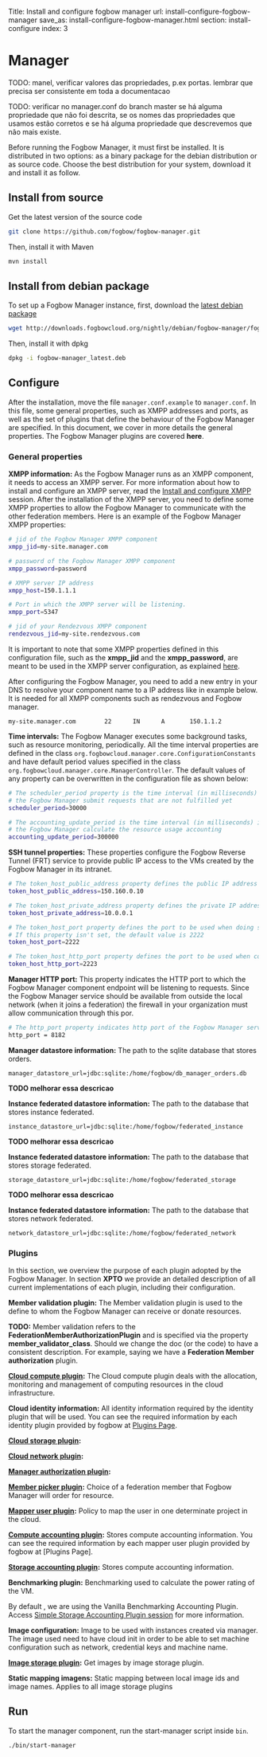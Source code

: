 Title: Install and configure fogbow manager
url: install-configure-fogbow-manager
save_as: install-configure-fogbow-manager.html
section: install-configure
index: 3

# Manager

TODO: manel, verificar valores das propriedades, p.ex portas. lembrar que precisa ser consistente em toda a documentacao

TODO: verificar no manager.conf do branch master se há alguma propriedade que não foi descrita, se os nomes das propriedades que usamos estão corretos e se há alguma propriedade que descrevemos que não mais existe.

Before running the Fogbow Manager, it must first be installed. It is distributed in two options: as a binary package for the debian distribution or as source code. Choose the best distribution for your system, download it and install it as follow.

## Install from source
Get the latest version of the source code
```bash
git clone https://github.com/fogbow/fogbow-manager.git
```
Then, install it with Maven
```bash
mvn install
```

## Install from debian package
To set up a Fogbow Manager instance, first, download the <a href="http://downloads.fogbowcloud.org/nightly/debian/fogbow-manager/fogbow-manager_latest.deb">latest debian package</a>
```bash
wget http://downloads.fogbowcloud.org/nightly/debian/fogbow-manager/fogbow-manager_latest.deb
```

Then, install it with dpkg
```bash
dpkg -i fogbow-manager_latest.deb
```

## Configure
After the installation, move the file ```manager.conf.example``` to ```manager.conf```. In this file, some general properties, such as XMPP addresses and ports, as well as the set of plugins that define the behaviour of the Fogbow Manager are specified. In this document, we cover in more details the general properties. The Fogbow Manager plugins are covered **here**.

### General properties

**XMPP information:**
As the Fogbow Manager runs as an XMPP component, it needs to access an XMPP server. For more information about how to install and configure an XMPP server, read the <a  href="/install-configure-xmpp" target="_blank">Install and configure XMPP </a> session. After the installation of the XMPP server, you need to define some XMPP properties to allow the Fogbow Manager to communicate with the other federation members. Here is an example of the Fogbow Manager XMPP properties:

```bash
# jid of the Fogbow Manager XMPP component
xmpp_jid=my-site.manager.com

# password of the Fogbow Manager XMPP component
xmpp_password=password

# XMPP server IP address
xmpp_host=150.1.1.1

# Port in which the XMPP server will be listening.
xmpp_port=5347

# jid of your Rendezvous XMPP component
rendezvous_jid=my-site.rendezvous.com
```
It is important to note that some XMPP properties defined in this configuration file, such as the **xmpp_jid** and the **xmpp_password**, are meant to be used in the XMPP server configuration, as explained <a  href="/install-configure-xmpp" target="_blank">here</a>.

After configuring the Fogbow Manager, you need to add a new entry in your DNS to resolve your component name to a IP address like in example below. It is needed for all XMPP components such as rendezvous and Fogbow manager.
``` shell
my-site.manager.com        22      IN      A       150.1.1.2
```

**Time intervals:** The Fogbow Manager executes some background tasks, such as resource monitoring, periodically. All the time interval properties are defined in the class ```org.fogbowcloud.manager.core.ConfigurationConstants``` and have default period values specified in the class ```org.fogbowcloud.manager.core.ManagerController```. The default values of any property can be overwritten in the configuration file as shown below:

```bash
# The scheduler_period property is the time interval (in milliseconds) in which
# the Fogbow Manager submit requests that are not fulfilled yet
scheduler_period=30000

# The accounting_update_period is the time interval (in milliseconds) in which
# the Fogbow Manager calculate the resource usage accounting
accounting_update_period=300000
```

**SSH tunnel properties:** These properties configure the Fogbow Reverse Tunnel (FRT) service to provide public IP access to the VMs created by the Fogbow Manager in its intranet.

```bash
# The token_host_public_address property defines the public IP address of the FRT service
token_host_public_address=150.160.0.10

# The token_host_private_address property defines the private IP address of the FRT service
token_host_private_address=10.0.0.1

# The token_host_port property defines the port to be used when doing ssh.
# If this property isn't set, the default value is 2222
token_host_port=2222

# The token_host_http_port property defines the port to be used when communicating with the FRT
token_host_http_port=2223
```

**Manager HTTP port:** This property indicates the HTTP port to which the Fogbow Manager component endpoint will be listening to requests. Since the Fogbow Manager service should be available from outside the local network (when it joins a federation) the firewall in your organization must allow communication through this por.

```bash
# The http_port property indicates http port of the Fogbow Manager service endpoint
http_port = 8182
```

**Manager datastore information:** The path to the sqlite database that stores orders.
``` shell
manager_datastore_url=jdbc:sqlite:/home/fogbow/db_manager_orders.db
```

**TODO melhorar essa descricao**

**Instance federated datastore information:** The path to the database that stores instance federated.
``` shell
instance_datastore_url=jdbc:sqlite:/home/fogbow/federated_instance
```

**TODO melhorar essa descricao**

**Instance federated datastore information:** The path to the database that stores storage federated.
``` shell
storage_datastore_url=jdbc:sqlite:/home/fogbow/federated_storage
```

**TODO melhorar essa descricao**

**Instance federated datastore information:** The path to the database that stores network federated.
``` shell
network_datastore_url=jdbc:sqlite:/home/fogbow/federated_network
```

### Plugins
In this section, we overview the purpose of each plugin adopted by the Fogbow Manager. In section **XPTO** we provide an detailed description of all current implementations of each plugin, including their configuration.

**Member validation plugin:** The Member validation plugin is used to the define to whom the Fogbow Manager can receive or donate resources.

**TODO:** Member validation refers to the **FederationMemberAuthorizationPlugin** and is specified via the property **member_validator_class**. Should we change the doc (or the code) to have a consistent description. For example, saying we have a **Federation Member authorization** plugin.

**[Cloud compute plugin](http://www.fogbowcloud.org/customazing-deployment#compute-plugin):** The Cloud compute plugin deals with the allocation, monitoring and management of computing resources in the cloud infrastructure. 

**Cloud identity information:** All identity information required by the identity plugin that will be used. You can see the required information by each identity plugin provided by fogbow at [Plugins Page](http://www.fogbowcloud.org/customazing-deployment).

**[Cloud storage plugin](http://www.fogbowcloud.org/customazing-deployment#storage-plugin):**

**[Cloud network plugin](http://www.fogbowcloud.org/customazing-deployment#network-plugin):**

**[Manager authorization plugin](http://www.fogbowcloud.org/customazing-deployment#authorization-plugin):**

**[Member picker plugin](http://www.fogbowcloud.org/customazing-deployment#authorization-plugin#member-picker-plugin):** Choice of a federation member that Fogbow Manager will order for resource.

**[Mapper user plugin](http://www.fogbowcloud.org/customazing-deployment#mapper-plugin):** Policy to map the user in one determinate project in the cloud.

**[Compute accounting plugin](http://www.fogbowcloud.org/customazing-deployment#accounting-plugin):** Stores compute accounting information. You can see the required information by each mapper user plugin provided by fogbow at [Plugins Page].

**[Storage accounting plugin](http://www.fogbowcloud.org/customazing-deployment#accounting-plugin):** Stores compute accounting information.
 
**Benchmarking plugin:** Benchmarking used to calculate the power rating of the VM.

By default , we are using the Vanilla Benchmarking Accounting Plugin. Access [Simple Storage Accounting Plugin  session](http://www.fogbowcloud.org/customazing-deployment#simple-storage-accounting-plugin) for more information.

**Image configuration:** Image to be used with instances created via manager. The image used need to have cloud init in order to be able to set machine configuration such as network, credential keys and machine name.

**[Image storage plugin](http://www.fogbowcloud.org/customazing-deployment#image-storage):**  Get images by image storage plugin.

**Static mapping imagens:** Static mapping between local image ids and image names. Applies to all image storage plugins

## Run 
To start the manager component, run the start-manager script inside ```bin```.

```bash
./bin/start-manager
```
